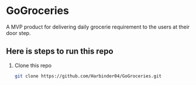 # GoGroceries

A MVP product for delivering daily grocerie requirement to the users at their door step.

## Here is steps to run this repo

<ol>
  <li> Clone this repo </li>
  
   ```bash
   git clone https://github.com/Harbinder04/GoGroceries.git
   ```
</ol>
